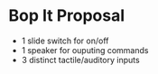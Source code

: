 # Bop It Proposal
* 1 slide switch for on/off
* 1 speaker for ouputing commands
* 3 distinct tactile/auditory inputs


